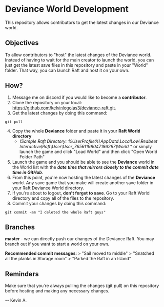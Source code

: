 # Deviance World Development
This repository allows contributors to get the latest changes in our Deviance world.

## Objectives
To allow contributors to "host" the latest changes of the Deviance world. 
Instead of having to wait for the main creator to launch the world, you can just get the latest save files in this repository and paste in your "World" folder.
That way, you can launch Raft and host it on your own.

## How?
1. Message me on discord if you would like to become a **contributor**.
2. Clone the repository on your local: https://github.com/kelvinlegolas3/deviance-raft.git.
3. Get the latest changes by doing this command: 
```
git pull
```
4. Copy the whole **Deviance** folder and paste it in your **Raft World directory**
   * *(Sample Raft Directory: %UserProfile%\AppData\LocalLow\Redbeet Interactive\Raft\User\User_76561198047186297\World* *
   or simply launch the game and click "Load World" and then click "Open World Folder Path"
5. Launch the game and you should be able to see the **Deviance** world in the World list with the ***date time that mirrors closely to the commit date time in GitHub***.
6. From this point, you're now hosting the latest changes of the **Deviance** world. Any save game that you make will create another save folder in your Raft Deviance World directory.
7. If you're about to logout, **don't forget to save**. Go to your Raft World directory and copy all of the files to the repository.
8. Commit your changes by doing this command: 
```
git commit -am "I deleted the whole Raft guys"
```

## Branches
**master** - we can directly push our changes of the Deviance Raft. You may branch out if you want to start a world on your own.

**Recommended commit messages**:
    > "Sail moved to middle"
    > "Snatched all the planks in Storage room"
    > "Parked the Raft in an Island"

## Reminders
Make sure that you're always pulling the changes (git pull) on this repository before hosting and making any necessary changes.

-- Kevin A.